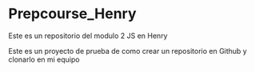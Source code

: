 # Prepcourse_Henry
Este es un repositorio del modulo 2 JS en Henry

Este es un proyecto de prueba de como crear un repositorio en Github y clonarlo en mi equipo